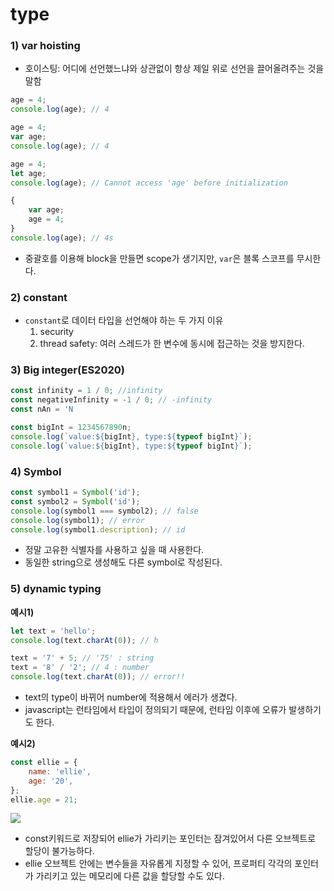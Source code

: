 # type

### 1) var hoisting

-   호이스팅: 어디에 선언했느냐와 상관없이 항상 제일 위로 선언을 끌어올려주는 것을 말함
```js
age = 4;
console.log(age); // 4
```

```js
age = 4;
var age;
console.log(age); // 4
```

```js
age = 4;
let age;
console.log(age); // Cannot access 'age' before initialization
```



```js
{
    var age;
    age = 4;
}
console.log(age); // 4s
```
-   중괄호를 이용해 block을 만들면 scope가 생기지만, `var`은 블록 스코프를 무시한다.

### 2) constant

-   `constant`로 데이터 타입을 선언해야 하는 두 가지 이유
    1) security
    2) thread safety: 여러 스레드가 한 변수에 동시에 접근하는 것을 방지한다.
    
### 3) Big integer(ES2020)
```js
const infinity = 1 / 0; //infinity
const negativeInfinity = -1 / 0; // -infinity
const nAn = 'N

const bigInt = 1234567890n;
console.log(`value:${bigInt}, type:${typeof bigInt}`);
console.log(`value:${bigInt}, type:${typeof bigInt}`);
```

### 4) Symbol
```js
const symbol1 = Symbol('id');
const symbol2 = Symbol('id');
console.log(symbol1 === symbol2); // false
console.log(symbol1); // error
console.log(symbol1.description); // id
```

-   정말 고유한 식별자를 사용하고 싶을 때 사용한다.
-   동일한 string으로 생성해도 다른 symbol로 작성된다.

### 5) dynamic typing

**예시1)**
```js
let text = 'hello';
console.log(text.charAt(0)); // h
```

```js
text = '7' + 5; // '75' : string
text = '8' / '2'; // 4 : number
console.log(text.charAt(0)); // error!!
```

- text의 type이 바뀌어  number에 적용해서 에러가 생겼다.
- javascript는 런타임에서 타입이 정의되기 때문에, 런타임 이후에 오류가 발생하기도 한다.

**예시2)**
```js
const ellie = {
    name: 'ellie',
    age: '20',
};
ellie.age = 21;
```

![](https://user-images.githubusercontent.com/76730867/143519157-78e32621-378b-4b86-ab43-5d742f1801c4.PNG)

-   const키워드로 저장되어 ellie가 가리키는 포인터는 잠겨있어서 다른 오브젝트로 할당이 불가능하다.
-   ellie 오브젝트 안에는 변수들을 자유롭게 지정할 수 있어, 프로퍼티 각각의 포인터가 가리키고 있는 메모리에 다른 값을 할당할 수도 있다.
